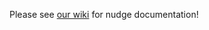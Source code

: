 Please see [our wiki](https://github.com/getlarky/nudge-documentation/wiki/nudge-integration-guide-(FULL)) for nudge documentation!
